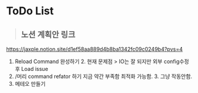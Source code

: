 # ToDo List
> ## 노션 계획안 링크
https://jaxple.notion.site/d1ef58aa889d4b8ba1342fc09c0249b4?pvs=4

1. Reload Command 완성하기
   2. 현재 문제점 > IO는 잘 되지만 외부 config수정 후 Load issue
2. /머리 command refator 하기 지금 약간 부족함 최적화 가능함.
   3. 그냥 작동안함.
3. 메테오 만들기
